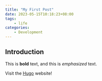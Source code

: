 ```yaml
---
title: "My First Post"
date: 2023-05-15T10:18:23+08:00
tags: 
    - life
categories:
    - Development
---
```


## Introduction

This is **bold** text, and this is *emphasized* text.

Visit the [Hugo](https://gohugo.io) website!

